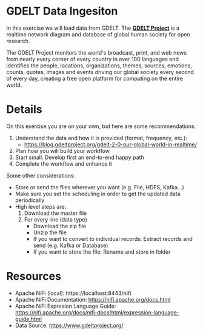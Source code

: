 # GDELT Data Ingesiton

In this exercise we will load data from GDELT. The [**GDELT Project**](https://www.gdeltproject.org/) is a realtime network diagram and database of global human society for open research.

The GDELT Project monitors the world's broadcast, print, and web news from nearly every corner of every country in over 100 languages and identifies the people, locations, organizations, themes, sources, emotions, counts, quotes, images and events driving our global society every second of every day, creating a free open platform for computing on the entire world.

# Details

On this exercise you are on your own, but here are some recommendations:

1. Understand the data and how it is provided (format, frequency, etc.):
   * https://blog.gdeltproject.org/gdelt-2-0-our-global-world-in-realtime/
2. Plan how you will build your workflow
3. Start small: Develop first an end-to-end happy path
4. Complete the workflow and enhance it

Some other considerations:

* Store or send the files wherever you want (e.g. File, HDFS, Kafka...)
* Make sure you set the scheduling in order to get the updated data periodically
* High level steps are:
  1. Download the master file
  2. For every line (data type)
     * Download the zip file
     * Unzip the file
     * If you want to convert to individual records: Extract records and send (e.g. Kafka or Database)
     * If you want to store the file: Rename and store in folder

# Resources

* Apache NiFi (local): https://localhost:8443/nifi
* Apache NiFi Documentation: https://nifi.apache.org/docs.html
* Apache NiFi Expresion Language Guide: https://nifi.apache.org/docs/nifi-docs/html/expression-language-guide.html 
* Data Source: https://www.gdeltproject.org/
